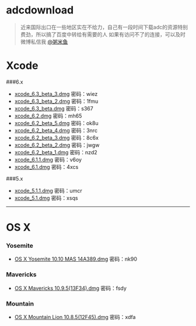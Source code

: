 adcdownload
===========
>近来国际出口在一些地区实在不给力，自己有一段时间下载adc的资源特别费劲，所以搞了百度中转给有需要的人
如果有访问不了的连接，可以及时微博私信我 [@粥米鱼](http://weibo.com/bcker)

Xcode
====
###6.x

- [xcode_6.3_beta_3.dmg](http://pan.baidu.com/s/1mgsrQRY) 密码：wiez
- [xcode_6.3_beta_2.dmg](http://pan.baidu.com/s/1o61GOFw) 密码：1fmu
- [xcode_6.3_beta.dmg](http://pan.baidu.com/s/1kT7Sj6f) 密码：s367
- [xcode_6.2.dmg](http://pan.baidu.com/s/1i3kqpNn) 密码：mh65
- [xcode_6.2_beta_5.dmg](http://pan.baidu.com/s/1eQvQLyy) 密码：ok8u
- [xcode_6.2_beta_4.dmg](http://pan.baidu.com/s/1mgj26Oo) 密码：3nrc
- [xcode_6.2_beta_3.dmg](http://pan.baidu.com/s/1mgMHFlA) 密码：8c6x
- [xcode_6.2_beta_2.dmg](http://pan.baidu.com/s/1hq3mWZU) 密码：jwgw
- [xcode_6.2_beta_1.dmg](http://pan.baidu.com/s/1hK7me) 密码：nzd2
- [xcode_6.1.1.dmg](http://pan.baidu.com/s/1mgj2cU8) 密码：v6oy
- [xcode_6.1.dmg](http://pan.baidu.com/s/1mgBmxEo) 密码：4xcs

###5.x

- [xcode_5.1.1.dmg](http://pan.baidu.com/s/1kTDWosB) 密码：umcr
- [xcode_5.1.dmg](http://pan.baidu.com/s/1eQnIeQY) 密码：xsqs


- - - -
OS X
====
### Yosemite

- [OS X Yosemite 10.10 MAS 14A389.dmg](http://pan.baidu.com/s/1i3y1paP) 密码：nk90

### Mavericks
- [OS X Mavericks 10.9.5(13F34).dmg](http://pan.baidu.com/s/1qWI5MhQ) 密码：fsdy

### Mountain

- [OS X Mountain Lion 10.8.5(12F45).dmg](http://pan.baidu.com/s/1o6zCWEA) 密码：xdfa
